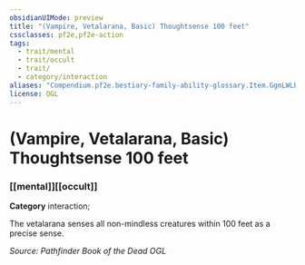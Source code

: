 ```yaml
---
obsidianUIMode: preview
title: "(Vampire, Vetalarana, Basic) Thoughtsense 100 feet"
cssclasses: pf2e,pf2e-action
tags:
  - trait/mental
  - trait/occult
  - trait/
  - category/interaction
aliases: "Compendium.pf2e.bestiary-family-ability-glossary.Item.GgmLWLBLGaFvunTS"
license: OGL
---
```

# (Vampire, Vetalarana, Basic) Thoughtsense 100 feet

### [[mental]][[occult]]

**Category** interaction; 




The vetalarana senses all non-mindless creatures within 100 feet as a precise sense.

*Source: Pathfinder Book of the Dead*
*OGL*